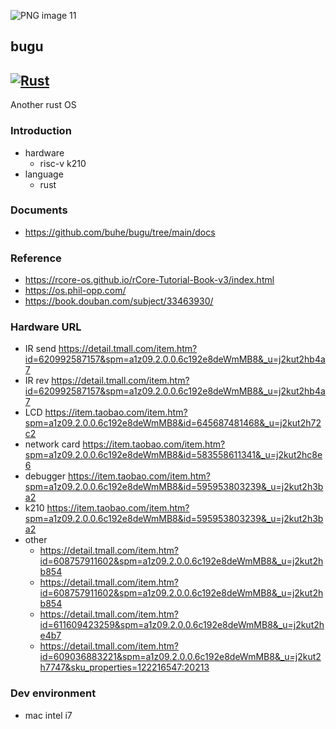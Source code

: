 

![PNG image 11](https://tva1.sinaimg.cn/large/008i3skNgy1guwqf1l6akj60u00u0wfg02.jpg)

## bugu

##  [![Rust](https://github.com/buhe/bugu/actions/workflows/rust.yml/badge.svg)](https://github.com/buhe/bugu/actions/workflows/rust.yml)

Another rust OS

### Introduction

- hardware
  - risc-v k210
- language
  - rust

### Documents

- https://github.com/buhe/bugu/tree/main/docs

### Reference

- https://rcore-os.github.io/rCore-Tutorial-Book-v3/index.html
- https://os.phil-opp.com/
- https://book.douban.com/subject/33463930/

### Hardware URL

- IR send https://detail.tmall.com/item.htm?id=620992587157&spm=a1z09.2.0.0.6c192e8deWmMB8&_u=j2kut2hb4a7
- IR rev https://detail.tmall.com/item.htm?id=620992587157&spm=a1z09.2.0.0.6c192e8deWmMB8&_u=j2kut2hb4a7
- LCD https://item.taobao.com/item.htm?spm=a1z09.2.0.0.6c192e8deWmMB8&id=645687481468&_u=j2kut2h72c2
- network card https://item.taobao.com/item.htm?spm=a1z09.2.0.0.6c192e8deWmMB8&id=583558611341&_u=j2kut2hc8e6
- debugger https://item.taobao.com/item.htm?spm=a1z09.2.0.0.6c192e8deWmMB8&id=595953803239&_u=j2kut2h3ba2
- k210 https://item.taobao.com/item.htm?spm=a1z09.2.0.0.6c192e8deWmMB8&id=595953803239&_u=j2kut2h3ba2
- other
  - https://detail.tmall.com/item.htm?id=608757911602&spm=a1z09.2.0.0.6c192e8deWmMB8&_u=j2kut2hb854
  - https://detail.tmall.com/item.htm?id=608757911602&spm=a1z09.2.0.0.6c192e8deWmMB8&_u=j2kut2hb854
  - https://detail.tmall.com/item.htm?id=611609423259&spm=a1z09.2.0.0.6c192e8deWmMB8&_u=j2kut2he4b7
  - https://detail.tmall.com/item.htm?id=609036883221&spm=a1z09.2.0.0.6c192e8deWmMB8&_u=j2kut2h7747&sku_properties=122216547:20213

### Dev environment

- mac intel i7

